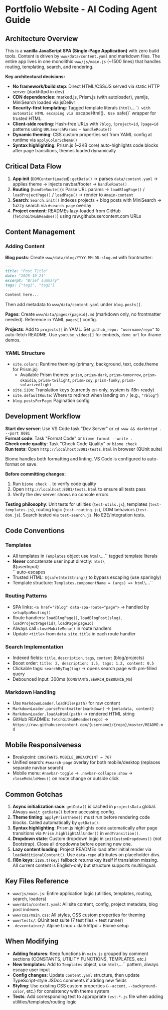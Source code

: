 # Portfolio Website - AI Coding Agent Guide

## Architecture Overview

This is a **vanilla JavaScript SPA (Single-Page Application)** with zero build tools. Content is driven by `www/data/content.yaml` and markdown files. The entire app lives in one monolithic `www/js/main.js` (~1500 lines) that handles routing, templating, search, and rendering.

**Key architectural decisions:**
- **No framework/build step**: Direct HTML/CSS/JS served via static HTTP server (darkhttpd in dev)
- **CDN dependencies**: marked.js, Prism.js (with autoloader), yamljs, MiniSearch loaded via jsDelivr
- **Security-first templating**: Tagged template literals (`html\`...\``) with automatic HTML escaping via `escapeHtml()`. Use `safe()` wrapper for trusted HTML.
- **Client-side routing**: Hash-free URLs with `?blog`, `?project=id`, `?page=id` patterns using `URLSearchParams` + `handleRoute()`
- **Dynamic theming**: CSS custom properties set from YAML config at runtime via `applyColorScheme()`
- **Syntax highlighting**: Prism.js (~2KB core) auto-highlights code blocks after page transitions, themes loaded dynamically

## Critical Data Flow

1. **App init** (`DOMContentLoaded`): `getData()` → parses `data/content.yaml` → applies theme → injects navbar/footer → `handleRoute()`
2. **Routing** (`handleRoute()`): Parse URL params → `loadBlogPage()` / `loadProjectPage()` / `loadPage()` → render to `#main-content`
3. **Search**: `Search.init()` indexes projects + blog posts with MiniSearch → fuzzy search via `#search-page` overlay
4. **Project content**: READMEs lazy-loaded from GitHub (`fetchGitHubReadme()`) using raw.githubusercontent.com URLs

## Content Management

### Adding Content

**Blog posts**: Create `www/data/blog/YYYY-MM-DD-slug.md` with frontmatter:
```markdown
---
title: "Post Title"
date: "2025-10-21"
excerpt: "Brief summary"
tags: ["tag1", "tag2"]
---
Content here...
```
Then add metadata to `www/data/content.yaml` under `blog.posts[]`.

**Pages**: Create `www/data/pages/{pageid}.md` (markdown only, no frontmatter needed). Reference in YAML `pages[]` config.

**Projects**: Add to `projects[]` in YAML. Set `github_repo: "username/repo"` to auto-fetch README. Use `youtube_videos[]` for embeds, `demo_url` for iframe demos.

### YAML Structure

- `site.colors`: Runtime theming (primary, background, text, code.theme for Prism.js)
  - Available Prism themes: `prism`, `prism-dark`, `prism-tomorrow`, `prism-okaidia`, `prism-twilight`, `prism-coy`, `prism-funky`, `prism-solarizedlight`
- `site.i18n`: Translation keys (currently en-only, system is i18n-ready)
- `site.defaultRoute`: Where to redirect when landing on `/` (e.g., `"?blog"`)
- `blog.postsPerPage`: Pagination config

## Development Workflow

**Start dev server**: Use VS Code task "Dev Server" or `cd www && darkhttpd . --port 8081`  
**Format code**: Task "Format Code" or `biome format --write .`  
**Check code quality**: Task "Check Code Quality" or `biome check .`  
**Run tests**: Open `http://localhost:8081/tests.html` in browser (QUnit suite)

Biome handles both formatting and linting. VS Code is configured to auto-format on save.

**Before committing changes:**
1. Run `biome check .` to verify code quality
2. Open `http://localhost:8081/tests.html` to ensure all tests pass
3. Verify the dev server shows no console errors

**Testing philosophy**: Unit tests for utilities (`test-utils.js`), templates (`test-templates.js`), routing logic (`test-routing.js`), DOM behaviors (`test-dom.js`). Search tested via `test-search.js`. No E2E/integration tests.

## Code Conventions

### Templates
- All templates in `Templates` object use `html\`...\`` tagged template literals
- **Never** concatenate user input directly: `html\`<div>${userInput}</div>\`` auto-escapes
- Trusted HTML: `${safe(htmlString)}` to bypass escaping (use sparingly)
- Template structure: `Templates.componentName = (args) => html\`...\``

### Routing Patterns
- SPA links: `<a href="?blog" data-spa-route="page">` → handled by `setupSpaRouting()`
- Route handlers: `loadBlogPage()`, `loadBlogPost(slug)`, `loadProjectPage(id)`, `loadPage(pageId)`
- Always call `closeMobileMenu()` in route handlers
- Update `<title>` from `data.site.title` in each route handler

### Search Implementation
- Indexed fields: `title`, `description`, `tags`, `content` (blog/projects)
- Boost order: `title: 2, description: 1.5, tags: 1.2, content: 0.5`
- Clickable tags: `searchByTag(tag)` → opens search page with pre-filled query
- Debounced input: 300ms (`CONSTANTS.SEARCH_DEBOUNCE_MS`)

### Markdown Handling
- Use `MarkdownLoader.loadFile(path)` for raw content
- `MarkdownLoader.parseFrontmatter(markdown)` → `{metadata, content}`
- `MarkdownLoader.loadAsHtml(path)` → rendered HTML string
- GitHub READMEs: `fetchGitHubReadme(repo)` → `https://raw.githubusercontent.com/{username}/{repo}/master/README.md`

## Mobile Responsiveness

- Breakpoint: `CONSTANTS.MOBILE_BREAKPOINT = 767`
- Unified search: `#search-page` overlay for both mobile/desktop (replaces separate navbar search)
- Mobile menu: `#navbar-toggle` → `.navbar-collapse.show` → `closeMobileMenu()` on route change or outside click

## Common Gotchas

1. **Async initialization race**: `getData()` is cached in `projectsData` global. Always `await getData()` before accessing config.
2. **Theme timing**: `applyPrismTheme()` must run before rendering code blocks. Called automatically by `getData()`.
3. **Syntax highlighting**: Prism.js highlights code automatically after page transitions via `Prism.highlightAllUnder()` in `endTransition()`.
4. **Dropdown state**: Custom dropdown logic in `initCustomDropdowns()` (not Bootstrap). Close all dropdowns before opening new one.
5. **Lazy content loading**: Project READMEs load after initial render via `loadAdditionalContent()`. Use `data-repo` attributes on placeholder divs.
6. **i18n keys**: `i18n.t(key)` fallback returns key itself if translation missing. All current content is English-only but structure supports multilingual.

## Key Files Reference

- `www/js/main.js`: Entire application logic (utilities, templates, routing, search, loaders)
- `www/data/content.yaml`: All site content, config, project metadata, blog post indexes
- `www/css/main.css`: All styles, CSS custom properties for theming
- `www/tests/`: QUnit test suite (7 test files + test runner)
- `.devcontainer/`: Alpine Linux + darkhttpd + Biome setup

## When Modifying

- **Adding features**: Keep functions in `main.js` grouped by comment sections (CONSTANTS, UTILITY FUNCTIONS, TEMPLATES, etc.)
- **New templates**: Add to `Templates` object, use `html\`...\`` pattern, always escape user input
- **Config changes**: Update `content.yaml` structure, then update TypeScript-style JSDoc comments if adding new fields
- **Styling**: Use existing CSS custom properties (`--accent`, `--background-color`, etc.) for consistency with theme system
- **Tests**: Add corresponding test to appropriate `test-*.js` file when adding utilities/templates/routing logic
